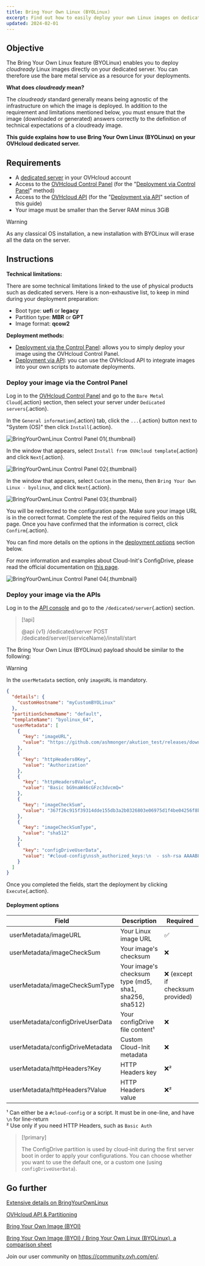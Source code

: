 ```yaml
---
title: Bring Your Own Linux (BYOLinux)
excerpt: Find out how to easily deploy your own Linux images on dedicated servers
updated: 2024-02-01
---
```


## Objective

The Bring Your Own Linux feature (BYOLinux) enables you to deploy *cloudready* Linux images directly on your dedicated server. You can therefore use the bare metal service as a resource for your deployments.

**What does *cloudready* mean?**

The *cloudready* standard generally means being agnostic of the infrastructure on which the image is deployed.
In addition to the requirement and limitations mentioned below, you must ensure that the image (downloaded or generated) answers correctly to the definition of technical expectations of a cloudready image.

**This guide explains how to use Bring Your Own Linux (BYOLinux) on your OVHcloud dedicated server.**

## Requirements

- A [dedicated server](https://www.ovhcloud.com/en-sg/bare-metal/) in your OVHcloud account
- Access to the [OVHcloud Control Panel](https://ca.ovh.com/auth/?action=gotomanager&from=https://www.ovh.com/sg/&ovhSubsidiary=sg) (for the "[Deployment via Control Panel](#viacontrolpanel)" method)
- Access to the [OVHcloud API](/pages/manage_and_operate/api/first-steps) (for the "[Deployment via API](#viaapi)" section of this guide)
- Your image must be smaller than the Server RAM minus 3GiB

> [!warning]
>
> As any classical OS installation, a new installation with BYOLinux will erase all the data on the server.
>

## Instructions

**Technical limitations:**

There are some technical limitations linked to the use of physical products such as dedicated servers. Here is a non-exhaustive list, to keep in mind during your deployment preparation:

- Boot type: **uefi** or **legacy**
- Partition type: **MBR** or **GPT**
- Image format: **qcow2**

**Deployment methods:**

- [Deployment via the Control Panel](#viacontrolpanel): allows you to simply deploy your image using the OVHcloud Control Panel.
- [Deployment via API](#viaapi): you can use the OVHcloud API to integrate images into your own scripts to automate deployments.

### Deploy your image via the Control Panel <a name="viacontrolpanel"></a>

Log in to the [OVHcloud Control Panel](https://ca.ovh.com/auth/?action=gotomanager&from=https://www.ovh.com/sg/&ovhSubsidiary=sg) and go to the `Bare Metal Cloud`{.action} section, then select your server under `Dedicated servers`{.action}.

In the `General information`{.action} tab, click the `...`{.action} button next to "System (OS)" then click `Install`{.action}.

![BringYourOwnLinux Control Panel 01](images/byolinux-controlpanel01.png){.thumbnail}

In the window that appears, select `Install from OVHcloud template`{.action} and click `Next`{.action}.

![BringYourOwnLinux Control Panel 02](images/byolinux-controlpanel02.png){.thumbnail}

In the window that appears, select `Custom` in the menu, then `Bring Your Own Linux - byolinux`, and click `Next`{.action}.

![BringYourOwnLinux Control Panel 03](images/byolinux-controlpanel03.png){.thumbnail}

You will be redirected to the configuration page. Make sure your image URL is in the correct format. Complete the rest of the required fields on this page. Once you have confirmed that the information is correct, click `Confirm`{.action}.

You can find more details on the options in the [deployment options](#options) section below.

For more information and examples about Cloud-Init's ConfigDrive, please read the official documentation on [this page](https://cloudinit.readthedocs.io/en/22.1_a/topics/examples.html).

![BringYourOwnLinux Control Panel 04](images/byolinux-controlpanel04.png){.thumbnail}

### Deploy your image via the APIs <a name="viaapi"></a>

Log in to the [API console](https://api.ovh.com/) and go to the `/dedicated/server`{.action} section.

> [!api]
>
> @api {v1} /dedicated/server POST /dedicated/server/{serviceName}/install/start
>

The Bring Your Own Linux (BYOLinux) payload should be similar to the following:

> [!warning]
>
> In the `userMetadata` section, only `imageURL` is mandatory.
>

```json
{
  "details": {
    "customHostname": "myCustomBYOLinux"
  },
  "partitionSchemeName": "default",
  "templateName": "byolinux_64",
  "userMetadata": [
    {
      "key": "imageURL",
      "value": "https://github.com/ashmonger/akution_test/releases/download/0.5-compress/deb11k6.qcow2"
    },
    {
      "key": "httpHeaders0Key",
      "value": "Authorization"
    },
    {
      "key": "httpHeaders0Value",
      "value": "Basic bG9naW46cGFzc3dvcmQ="
    },
    {
      "key": "imageCheckSum",
      "value": "367f26c915f39314dde155db3a2b0326803e06975d1f4be04256f8b591e38fd4062d36eb7d50e99da7a50b7f4cd69640e56a4ab93e8e0274e4e478e0f84b5d29"
    },
    {
      "key": "imageCheckSumType",
      "value": "sha512"
    },
    {
      "key": "configDriveUserData",
      "value": "#cloud-config\nssh_authorized_keys:\n  - ssh-rsa AAAAB8djYiw== myself@mydomain.net\n\nusers:\n  - name: patient0\n    sudo: ALL=(ALL) NOPASSWD:ALL\n    groups: users, sudo\n    shell: /bin/bash\n    lock_passwd: false\n    ssh_authorized_keys:\n      - ssh-rsa AAAAB8djYiw== myself@mydomain.net\ndisable_root: false\npackages:\n  - vim\n  - tree\nfinal_message: The system is finally up, after $UPTIME seconds\n"
    }
  ]
}
```

Once you completed the fields, start the deployment by clicking `Execute`{.action}.

#### Deployment options <a name="options"></a>

| Field | Description | Required |
|-|-|-|
| userMetadata/imageURL | Your Linux image URL | ✅ |
| userMetadata/imageCheckSum | Your image's checksum | ❌ |
| userMetadata/imageCheckSumType | Your image's checksum type (md5, sha1, sha256, sha512) | ❌ (except if checksum provided) |
| userMetadata/configDriveUserData | Your configDrive file content¹ | ❌ |
| userMetadata/configDriveMetadata | Custom Cloud-Init metadata | ❌ |
| userMetadata/httpHeaders?Key | HTTP Headers key  | ❌² |
| userMetadata/httpHeaders?Value | HTTP Headers value | ❌² |

¹ Can either be a `#cloud-config` or a script. It must be in one-line, and have `\n` for line-return<br />
² Use only if you need HTTP Headers, such as `Basic Auth`<br />

> [!primary]
>
> The ConfigDrive partition is used by cloud-init during the first server boot in order to apply your configurations. You can choose whether you want to use the default one, or a custom one (using `configDriveUserData`).
>

## Go further

[Extensive details on BringYourOwnLinux](https://github.com/ovh/BringYourOwnLinux)

[OVHcloud API & Partitioning](/pages/bare_metal_cloud/dedicated_servers/partitioning_ovh)

[Bring Your Own Image (BYOI)](/pages/bare_metal_cloud/dedicated_servers/bring-your-own-image)

[Bring Your Own Image (BYOI) / Bring Your Own Linux (BYOLinux), a comparison sheet](/pages/bare_metal_cloud/dedicated_servers/bring-your-own-image-versus-bring-your-own-linux)

Join our user community on <https://community.ovh.com/en/>.
